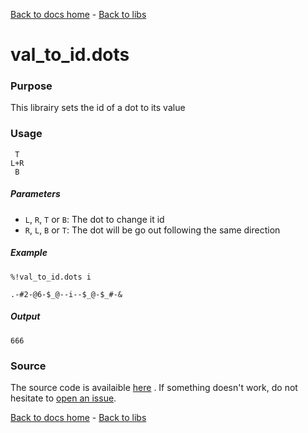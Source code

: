 [Back to docs home](../../index.md) - [Back to libs](index.md#simple-operations-on-dots)

# val_to_id.dots

### Purpose
This librairy sets the id of a dot to its value

### Usage
    
     T
    L+R
     B

##### Parameters
- `L`, `R`, `T` or `B`: The dot to change it id
- `R`, `L`, `B` or `T`: The dot will be go out following the same direction

##### Example

    %!val_to_id.dots i

    .-#2-@6-$_@--i--$_@-$_#-&

##### Output

    666
   
### Source 
The source code is availaible [here](https://github.com/ddorn/asciidots/blob/master/libs/val_to_id.dots)
. If something doesn't work, do not hesitate to [open an issue](https://github.com/ddorn/asciidots/issues/new?title=Bug%20in%20val_to_id%20librairy:%20).

[Back to docs home](../../index.md) - [Back to libs](index.md#simple-operations-on-dots)

